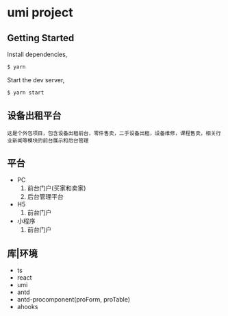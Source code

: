 # umi project

## Getting Started

Install dependencies,

```bash
$ yarn
```

Start the dev server,

```bash
$ yarn start
```
## 设备出租平台
`这是个外包项目，包含设备出租前台，零件售卖，二手设备出租，设备维修，课程售卖，相关行业新闻等模块的前台展示和后台管理`
## 平台
* PC
  1. 前台门户(买家和卖家)
  2. 后台管理平台
* H5
  1. 前台门户
* 小程序
  1. 前台门户
## 库|环境
* ts
* react
* umi
* antd
* antd-procomponent(proForm, proTable)
* ahooks
